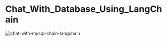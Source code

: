 # Chat_With_Database_Using_LangChain
![chat-with-mysql-chain-langchain](https://github.com/user-attachments/assets/e2cbc37b-d9ee-46ed-a9c4-153125e094f1)

